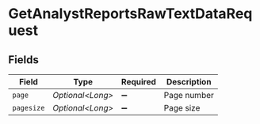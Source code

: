 # GetAnalystReportsRawTextDataRequest


## Fields

| Field              | Type               | Required           | Description        |
| ------------------ | ------------------ | ------------------ | ------------------ |
| `page`             | *Optional\<Long>*  | :heavy_minus_sign: | Page number        |
| `pagesize`         | *Optional\<Long>*  | :heavy_minus_sign: | Page size          |